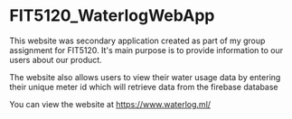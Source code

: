 # FIT5120_WaterlogWebApp

This website was secondary application created as part of my group assignment for FIT5120. It's main purpose is to provide information to our users about our product.

The website also allows users to view their water usage data by entering their unique meter id which will retrieve data from the firebase database

You can view the website at https://www.waterlog.ml/
